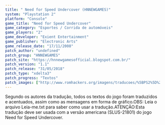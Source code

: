 ```yaml
---
title: " Need for Speed Undercover (HNNEWGAMES)"
system: "Playstation 2"
platform: "Console"
game_title: "Need for Speed Undercover"
game_category: "Esportes / Corrida de automóveis"
game_players: "2"
game_developer: "Exient Entertainment"
game_publisher: "Electronic Arts"
game_release_date: "17/11/2008"
patch_author: "undefined"
patch_group: "HNNEWGAMES"
patch_site: "https://hnnewgamesofficial.blogspot.com.br/"
patch_version: "1.1"
patch_release: "31/05/2018"
patch_type: "xdelta3"
patch_progress: "Textos"
patch_images: ["http://www.romhackers.org/imagens/traducoes/%5BPS2%5D%20Need%20for%20Speed%20Undercover%20-%20HNNEWGAMES%20-%201.jpg","http://www.romhackers.org/imagens/traducoes/%5BPS2%5D%20Need%20for%20Speed%20Undercover%20-%20HNNEWGAMES%20-%202.jpg","http://www.romhackers.org/imagens/traducoes/%5BPS2%5D%20Need%20for%20Speed%20Undercover%20-%20HNNEWGAMES%20-%203.jpg"]
---
```

Segundo os autores da tradução, todos os textos do jogo foram traduzidos e acentuados, assim como as mensagens em forma de gráfico.OBS: Leia o arquivo Leia-me.txt para saber como usar a tradução.ATENÇÃO:Esta tradução deve ser usada com a versão americana (SLUS-21801) do jogo Need for Speed Undercover.